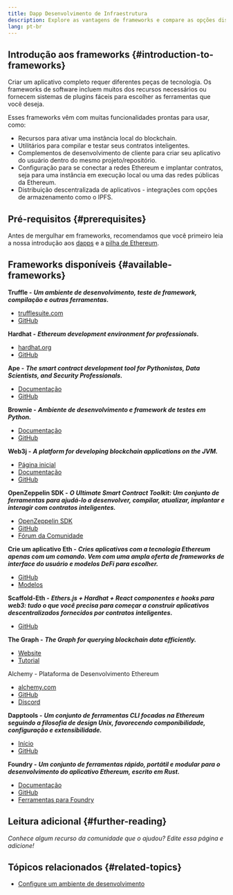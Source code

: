 ```yaml
---
title: Dapp Desenvolvimento de Infraestrutura
description: Explore as vantagens de frameworks e compare as opções disponíveis.
lang: pt-br
---
```


## Introdução aos frameworks {#introduction-to-frameworks}

Criar um aplicativo completo requer diferentes peças de tecnologia. Os frameworks de software incluem muitos dos recursos necessários ou fornecem sistemas de plugins fáceis para escolher as ferramentas que você deseja.

Esses frameworks vêm com muitas funcionalidades prontas para usar, como:

- Recursos para ativar uma instância local do blockchain.
- Utilitários para compilar e testar seus contratos inteligentes.
- Complementos de desenvolvimento de cliente para criar seu aplicativo do usuário dentro do mesmo projeto/repositório.
- Configuração para se conectar a redes Ethereum e implantar contratos, seja para uma instância em execução local ou uma das redes públicas da Ethereum.
- Distribuição descentralizada de aplicativos - integrações com opções de armazenamento como o IPFS.

## Pré-requisitos {#prerequisites}

Antes de mergulhar em frameworks, recomendamos que você primeiro leia a nossa introdução aos [dapps](/developers/docs/dapps/) e a [pilha de Ethereum](/developers/docs/ethereum-stack/).

## Frameworks disponíveis {#available-frameworks}

**Truffle -** **_Um ambiente de desenvolvimento, teste de framework, compilação e outras ferramentas._**

- [trufflesuite.com](https://www.trufflesuite.com/)
- [GitHub](https://github.com/trufflesuite/truffle)

**Hardhat -** **_Ethereum development environment for professionals._**

- [hardhat.org](https://hardhat.org)
- [GitHub](https://github.com/nomiclabs/hardhat)

**Ape -** **_The smart contract development tool for Pythonistas, Data Scientists, and Security Professionals._**

- [Documentação](https://docs.apeworx.io/ape/stable/)
- [GitHub](https://github.com/ApeWorX/ape)

**Brownie -** **_Ambiente de desenvolvimento e framework de testes em Python._**

- [Documentação](https://eth-brownie.readthedocs.io/en/latest/)
- [GitHub](https://github.com/eth-brownie/brownie)

**Web3j -** **_A platform for developing blockchain applications on the JVM._**

- [Página inicial](https://www.web3labs.com/web3j-sdk)
- [Documentação](https://docs.web3j.io)
- [GitHub](https://github.com/web3j/web3j)

**OpenZeppelin SDK -** **_O Ultimate Smart Contract Toolkit: Um conjunto de ferramentas para ajudá-lo a desenvolver, compilar, atualizar, implantar e interagir com contratos inteligentes._**

- [OpenZeppelin SDK](https://openzeppelin.com/sdk/)
- [GitHub](https://github.com/OpenZeppelin/openzeppelin-sdk)
- [Fórum da Comunidade](https://forum.openzeppelin.com/c/support/17)

**Crie um aplicativo Eth -** **_Cries aplicativos com a tecnologia Ethereum apenas com um comando. Vem com uma ampla oferta de frameworks de interface do usuário e modelos DeFi para escolher._**

- [GitHub](https://github.com/paulrberg/create-eth-app)
- [Modelos](https://github.com/PaulRBerg/create-eth-app/tree/develop/templates)

**Scaffold-Eth -** **_Ethers.js + Hardhat + React componentes e hooks para web3: tudo o que você precisa para começar a construir aplicativos descentralizados fornecidos por contratos inteligentes._**

- [GitHub](https://github.com/austintgriffith/scaffold-eth)

**The Graph -** **_The Graph for querying blockchain data efficiently._**

- [Website](https://thegraph.com/)
- [Tutorial](/developers/tutorials/the-graph-fixing-web3-data-querying/)

Alchemy - Plataforma de Desenvolvimento Ethereum

- [alchemy.com](https://www.alchemy.com/)
- [GitHub](https://github.com/alchemyplatform)
- [Discord](https://discord.com/invite/A39JVCM)

**Dapptools -** **_Um conjunto de ferramentas CLI focadas na Ethereum seguindo a filosofia de design Unix, favorecendo componibilidade, configuração e extensibilidade._**

- [Início](https://dapp.tools/)
- [GitHub](https://github.com/dapphub/dapptools/)

**Foundry -** **_Um conjunto de ferramentas rápido, portátil e modular para o desenvolvimento do aplicativo Ethereum, escrito em Rust._**

- [Documentação](https://book.getfoundry.sh/)
- [GitHub](https://github.com/gakonst/foundry/)
- [Ferramentas para Foundry](https://github.com/crisgarner/awesome-foundry)

## Leitura adicional {#further-reading}

_Conhece algum recurso da comunidade que o ajudou? Edite essa página e adicione!_

## Tópicos relacionados {#related-topics}

- [Configure um ambiente de desenvolvimento](/developers/local-environment/)
